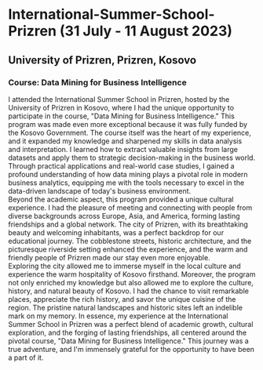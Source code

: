 # International-Summer-School-Prizren (31 July - 11 August 2023)
## University of Prizren, Prizren, Kosovo
### Course: Data Mining for Business Intelligence
I attended the International Summer School in Prizren, hosted by the University of Prizren in Kosovo, where I had the unique opportunity to participate in the course, "Data Mining for Business Intelligence." This program was made even more exceptional because it was fully funded by the Kosovo Government. The course itself was the heart of my experience, and it expanded my knowledge and sharpened my skills in data analysis and interpretation. I learned how to extract valuable insights from large datasets and apply them to strategic decision-making in the business world. Through practical applications and real-world case studies, I gained a profound understanding of how data mining plays a pivotal role in modern business analytics, equipping me with the tools necessary to excel in the data-driven landscape of today's business environment. <br>
Beyond the academic aspect, this program provided a unique cultural experience. I had the pleasure of meeting and connecting with people from diverse backgrounds across Europe, Asia, and America, forming lasting friendships and a global network. The city of Prizren, with its breathtaking beauty and welcoming inhabitants, was a perfect backdrop for our educational journey. The cobblestone streets, historic architecture, and the picturesque riverside setting enhanced the experience, and the warm and friendly people of Prizren made our stay even more enjoyable. <br>
Exploring the city allowed me to immerse myself in the local culture and experience the warm hospitality of Kosovo firsthand. Moreover, the program not only enriched my knowledge but also allowed me to explore the culture, history, and natural beauty of Kosovo. I had the chance to visit remarkable places, appreciate the rich history, and savor the unique cuisine of the region. The pristine natural landscapes and historic sites left an indelible mark on my memory.
In essence, my experience at the International Summer School in Prizren was a perfect blend of academic growth, cultural exploration, and the forging of lasting friendships, all centered around the pivotal course, "Data Mining for Business Intelligence." This journey was a true adventure, and I'm immensely grateful for the opportunity to have been a part of it.
